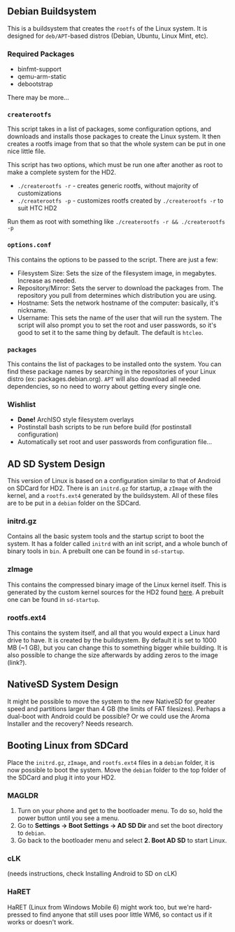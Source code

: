 ## Debian Buildsystem

This is a buildsystem that creates the `rootfs` of the Linux system. It is designed for `deb/APT`-based distros (Debian, Ubuntu, Linux Mint, etc).

### Required Packages

* binfmt-support
* qemu-arm-static
* debootstrap

There may be more...

### `createrootfs`

This script takes in a list of packages, some configuration options, and downloads and installs those packages to create the Linux system. It then creates a rootfs image from that so that the whole system can be put in one nice little file.

This script has two options, which must be run one after another as root to make a complete system for the HD2.

* `./createrootfs -r` - creates generic rootfs, without majority of customizations
* `./createrootfs -p` - customizes rootfs created by `./createrootfs -r` to suit HTC HD2

Run them as root with something like `./createrootfs -r && ./createrootfs -p`

### `options.conf`

This contains the options to be passed to the script. There are just a few:

* Filesystem Size: Sets the size of the filesystem image, in megabytes. Increase as needed.
* Repository/Mirror: Sets the server to download the packages from. The repository you pull from determines which distribution you are using.
* Hostname: Sets the network hostname of the computer: basically, it's nickname.
* Username: This sets the name of the user that will run the system. The script will also prompt you to set the root and user passwords, so it's good to set it to the same thing by default. The default is `htcleo`.

### `packages`

This contains the list of packages to be installed onto the system. You can find these package names by searching in the repositories of your Linux distro (ex: packages.debian.org). `APT` will also download all needed dependencies, so no need to worry about getting every single one.

### Wishlist

* **Done!** ArchISO style filesystem overlays
* Postinstall bash scripts to be run before build (for postinstall configuration)
* Automatically set root and user passwords from configuration file...

## AD SD System Design

This version of Linux is based on a configuration similar to that of Android on SDCard for HD2. There is an `initrd.gz` for startup, a `zImage` with the kernel, and a `rootfs.ext4` generated by the buildsystem. All of these files are to be put in a `debian` folder on the SDCard.

### initrd.gz

Contains all the basic system tools and the startup script to boot the system. It has a folder called `initrd` with an init script, and a whole bunch of binary tools in `bin`. A prebuilt one can be found in `sd-startup`.

### zImage

This contains the compressed binary image of the Linux kernel itself. This is generated by the custom kernel sources for the HD2 found [here](). A prebuilt one can be found in `sd-startup`.

### rootfs.ext4

This contains the system itself, and all that you would expect a Linux hard drive to have. It is created by the buildsystem. By default it is set to 1000 MB (~1 GB), but you can change this to something bigger while building. It is also possible to change the size afterwards by adding zeros to the image (link?).

## NativeSD System Design

It might be possible to move the system to the new NativeSD for greater speed and partitions larger than 4 GB (the limits of FAT filesizes). Perhaps a dual-boot with Android could be possible? Or we could use the Aroma Installer and the recovery? Needs research.

## Booting Linux from SDCard

Place the `initrd.gz`, `zImage`, and `rootfs.ext4` files in a `debian` folder, it is now possible to boot the system. Move the `debian` folder to the top folder of the SDCard and plug it into your HD2.

### MAGLDR

1. Turn on your phone and get to the bootloader menu. To do so, hold the power button until you see a menu.
2. Go to **Settings -> Boot Settings -> AD SD Dir** and set the boot directory to `debian`.
3. Go back to the bootloader menu and select **2. Boot AD SD** to start Linux.

### cLK

(needs instructions, check Installing Android to SD on cLK)

### HaRET

HaRET (Linux from Windows Mobile 6) might work too, but we're hard-pressed to find anyone that still uses poor little WM6, so contact us if it works or doesn't work.
